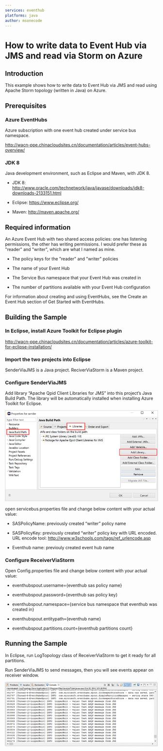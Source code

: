 ```yaml
---
services: eventhub
platforms: java
author: msonecode
---
```


# How to write data to Event Hub via JMS and read via Storm on Azure

## Introduction

This example shows how to write data to Event Hub via JMS and read using Apache Storm topology (written in Java) on Azure.

## Prerequisites

### Azure EventHubs

Azure subscription with one event hub created under service bus namespace.

http://wacn-ppe.chinacloudsites.cn/documentation/articles/event-hubs-overview/  

### JDK 8

Java development environment, such as Eclipse and Maven, with JDK 8.

- JDK 8: http://www.oracle.com/technetwork/java/javase/downloads/jdk8-downloads-2133151.html  

- Eclipse: https://www.eclipse.org/

- Maven: http://maven.apache.org/

## Required information

An Azure Event Hub with two shared access policies: one has listening permissions, the other has writing permissions. I would prefer these as "reader" and "writer", which are what I named as mine.

- The policy keys for the "reader" and "writer" policies

- The name of your Event Hub

- The Service Bus namespace that your Event Hub was created in

- The number of partitions available with your Event Hub configuration

For information about creating and using EventHubs, see the Create an Event Hub section of Get Started with EventHubs.

## Building the Sample

### In Eclipse, install Azure Toolkit for Eclipse plugin

http://wacn-ppe.chinacloudsites.cn/documentation/articles/azure-toolkit-for-eclipse-installation/

### Import the two projects into Eclipse

SenderViaJMS is a Java project. ReciverViaStorm is a Maven project.

### Configure SenderViaJMS

Add library “Apache Qpid Client Libraries for JMS” into this project’s Java Build Path. The library will be automatically installed when installing Azure Toolkit for Eclipse.

<img src="https://github.com/Azure-Samples/event-hubs-java-storm-sender-jms-receiver/blob/master/Images/1.png">

open servicebus.properties file and change below content with your actual value:

- SASPolicyName: previously created “writer” policy name

- SASPolicyKey: previously created “writer” policy key with URL encoded. URL encode tool: http://www.w3schools.com/tags/ref_urlencode.asp

- Eventhub name: previouly created event hub name

### Configure ReceiverViaStorm

Open Config.properties file and change below content with your actual value:

- eventhubspout.username={eventhub sas policy name}

- eventhubspout.password={eventhub sas policy key}

- eventhubspout.namespace={service bus namespace that eventhub was created in}

- eventhubspout.entitypath={eventhub name}

- eventhubspout.partitions.count={eventhub partitions count}

## Running the Sample

In Eclipse, run LogTopology class of ReceiverViaStorm to get it ready for all partitions.

Run SenderViaJMS to send messages, then you will see events appear on receiver window.

<img src="https://github.com/Azure-Samples/event-hubs-java-storm-sender-jms-receiver/blob/master/Images/2.png">
